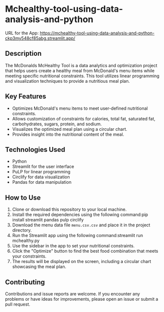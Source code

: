 # Mchealthy-tool-using-data-analysis-and-python
URL for the App: https://mchealthy-tool-using-data-analysis-and-python-ckp3my548cf85abg.streamlit.app/

## Description
The McDonalds McHealthy Tool is a data analytics and optimization project that helps users create a healthy meal from McDonald's menu items while meeting specific nutritional constraints. This tool utilizes linear programming and visualization techniques to provide a nutritious meal plan.

## Key Features
- Optimizes McDonald's menu items to meet user-defined nutritional constraints.
- Allows customization of constraints for calories, total fat, saturated fat, carbohydrates, sugars, protein, and sodium.
- Visualizes the optimized meal plan using a circular chart.
- Provides insight into the nutritional content of the meal.

## Technologies Used
- Python
- Streamlit for the user interface
- PuLP for linear programming
- Circlify for data visualization
- Pandas for data manipulation

## How to Use
1. Clone or download this repository to your local machine.
2. Install the required dependencies using the following command:pip install streamlit pandas pulp circlify
3. Download the menu data file `menu.csv.csv` and place it in the project directory.
4. Run the Streamlit app using the following command:streamlit run mchealthy.py
5. Use the sidebar in the app to set your nutritional constraints.
6. Click the "Optimize" button to find the best food combination that meets your constraints.
7. The results will be displayed on the screen, including a circular chart showcasing the meal plan.

## Contributing
Contributions and issue reports are welcome. If you encounter any problems or have ideas for improvements, please open an issue or submit a pull request.



